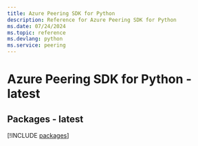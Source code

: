 ```yaml
---
title: Azure Peering SDK for Python
description: Reference for Azure Peering SDK for Python
ms.date: 07/24/2024
ms.topic: reference
ms.devlang: python
ms.service: peering
---
```

# Azure Peering SDK for Python - latest
## Packages - latest
[!INCLUDE [packages](peering-index.md)]